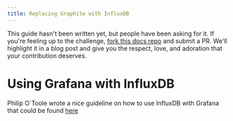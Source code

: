 ```yaml
---
title: Replacing Graphite with InfluxDB
---
```


This guide hasn't been written yet, but people have been asking for it.
If you're feeling up to the challenge, [fork this docs repo](https://github.com/influxdb/influxdb.org) and submit a PR.
We'll highlight it in a blog post and give you the respect, love, and adoration that your contribution deserves.

# Using Grafana with InfluxDB

Philip O`Toole wrote a nice guideline on how to use InfluxDB with
Grafana that could be found
[here](http://www.philipotoole.com/influxdb-and-grafana-howto)
